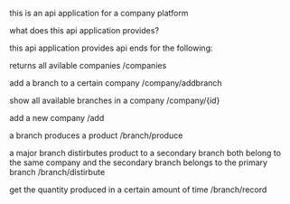 this is an api application for a company platform

what does this api application provides?

this api application provides api ends for the following:

returns all avilable companies
/companies

add a branch to a certain company 
/company/addbranch

show all available branches in a company 
/company/{id}

add a new company
/add

a branch produces a product
/branch/produce

a major branch distirbutes product to a secondary branch both belong to the same company and 
the secondary branch belongs to the primary branch
/branch/distirbute

get the quantity produced in a certain amount of time 
/branch/record
